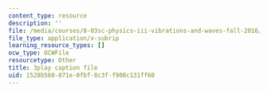 ```yaml
---
content_type: resource
description: ''
file: /media/courses/8-03sc-physics-iii-vibrations-and-waves-fall-2016/1528b560871e0fbf8c3ff908c131ff60_BX4QPdP7fT8.srt
file_type: application/x-subrip
learning_resource_types: []
ocw_type: OCWFile
resourcetype: Other
title: 3play caption file
uid: 1528b560-871e-0fbf-8c3f-f908c131ff60
---
```

